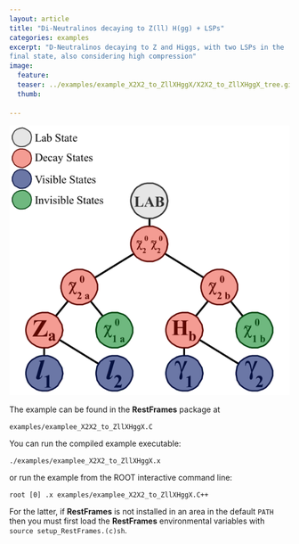 ```yaml
---
layout: article
title: "Di-Neutralinos decaying to Z(ll) H(gg) + LSPs"
categories: examples
excerpt: "D-Neutralinos decaying to Z and Higgs, with two LSPs in the
final state, also considering high compression"
image:
  feature:
  teaser: ../examples/example_X2X2_to_ZllXHggX/X2X2_to_ZllXHggX_tree.gif
  thumb:

---
```


![default](/examples/example_X2X2_to_ZllXHggX/X2X2_to_ZllXHggX_tree.gif)

The example can be found in the **RestFrames** package at

    examples/examplee_X2X2_to_ZllXHggX.C

You can run the compiled example executable:

    ./examples/examplee_X2X2_to_ZllXHggX.x

or run the example from the ROOT interactive command line:

	root [0] .x examples/examplee_X2X2_to_ZllXHggX.C++

For the latter, if **RestFrames** is not installed in an area in the default `PATH` then you must first load the **RestFrames** environmental variables with `source setup_RestFrames.(c)sh`.
